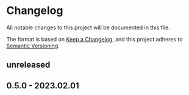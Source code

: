 # Changelog

All notable changes to this project will be documented in this file.

The format is based on [Keep a Changelog](https://keepachangelog.com/en/1.0.0/),
and this project adheres to [Semantic Versioning](https://semver.org/spec/v2.0.0.html).

## unreleased

## 0.5.0 - 2023.02.01

[unreleased]: https://github.com/BoolPurist/daily_ruster_man/compare/...HEAD
[0.5.0]: https://github.com/BoolPurist/daily_ruster_man/releases/tag/v.0.5.0

